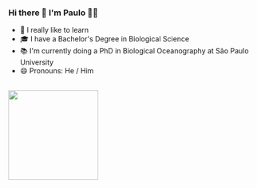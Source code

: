 ### Hi there 👋 I'm Paulo 🌊🌊

- 🔭 I really like to learn
- 🎓 I have a Bachelor's Degree in Biological Science
- 📚 I'm currently doing a PhD in Biological Oceanography at São Paulo University
- 😄 Pronouns: He / Him

<br>
<a href="https://github.com/correapvf">
<img height="180em" src="https://github-readme-stats.vercel.app/api/top-langs/?username=correapvf&layout=compact&langs_count=7&theme=github_dark"/>
